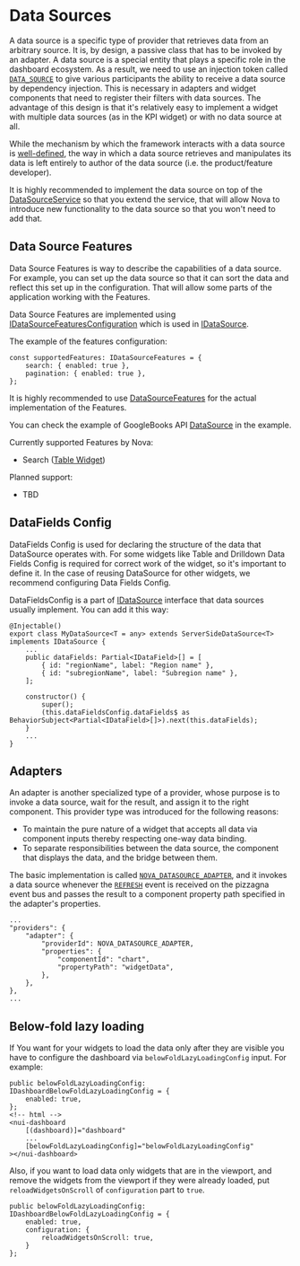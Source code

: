 # Data Sources

A data source is a specific type of provider that retrieves data from an arbitrary source. It is, by
design, a passive class that has to be invoked by an adapter. A data source is a special
entity that plays a specific role in the dashboard ecosystem. As a result, we need to use an
injection token called [`DATA_SOURCE`](../../miscellaneous/variables.html#DATA_SOURCE) to give various
participants the ability to receive a data source by dependency injection. This is necessary in adapters
and widget components that need to register their filters with data sources. The advantage of this design
is that it's relatively easy to implement a widget with multiple data sources (as in the KPI widget) or
with no data source at all.

While the mechanism by which the framework interacts with a data source is [well-defined](../../Interfaces/IDataSource.html), the way in which
a data source retrieves and manipulates its data is left entirely to author of the data source (i.e. the product/feature developer).

It is highly recommended to implement the data source on top of the [DataSourceService](https://ux.solarwinds.io/nova/docs/nova-bits/latest/sdk/api-docs-ng2/injectables/DataSourceService.html#source) so that you extend the service,
that will allow Nova to introduce new functionality to the data source so that you won't need to add that.

## Data Source Features
Data Source Features is way to describe the capabilities of a data source. For example, you can set up the data source
so that it can sort the data and reflect this set up in the configuration. That will allow some parts of the application working
with the Features.

Data Source Features are implemented using [IDataSourceFeaturesConfiguration](https://ux.solarwinds.io/nova/docs/nova-bits/latest/sdk/api-docs-ng2/interfaces/IDataSourceFeaturesConfiguration.html) which is used in [IDataSource](https://ux.solarwinds.io/nova/docs/bits/latest/sdk/api-docs-ng2/interfaces/IDataSource.html).

The example of the features configuration:
```
const supportedFeatures: IDataSourceFeatures = {
    search: { enabled: true },
    pagination: { enabled: true },
};
```

It is highly recommended to use [DataSourceFeatures](https://ux.solarwinds.io/nova/docs/nova-bits/latest/sdk/api-docs-ng2/classes/DataSourceFeatures.html) for the actual implementation of the Features.

You can check the example of GoogleBooks API [DataSource](../widget-types/table/table-with-search.html) in the example.


Currently supported Features by Nova:
- Search ([Table Widget](../widget-types/table/table-with-search.html))

Planned support:
- TBD

## DataFields Config

DataFields Config is used for declaring the structure of the data that DataSource operates with.
For some widgets like Table and Drilldown Data Fields Config is required for correct work of the widget,
so it's important to define it. In the case of reusing DataSource for other widgets, we recommend configuring
Data Fields Config.

DataFieldsConfig is a part of [IDataSource](https://ux.solarwinds.io/nova/docs/nova-bits/latest/sdk/api-docs-ng2/interfaces/IDataSource.html)
interface that data sources usually implement. You can add it this way:

<!--- TODO: Remove Partial in the vNext - NUI-5838 -->

```
@Injectable()
export class MyDataSource<T = any> extends ServerSideDataSource<T> implements IDataSource {
    ...
    public dataFields: Partial<IDataField>[] = [
        { id: "regionName", label: "Region name" },
        { id: "subregionName", label: "Subregion name" },
    ];

    constructor() {
        super();
        (this.dataFieldsConfig.dataFields$ as BehaviorSubject<Partial<IDataField>[]>).next(this.dataFields);
    }
    ...
}
```

## Adapters

An adapter is another specialized type of a provider, whose purpose is to invoke a data source, wait for
the result, and assign it to the right component. This provider type was introduced for the following
reasons:
- To maintain the pure nature of a widget that accepts all data via component inputs thereby respecting
one-way data binding.
- To separate responsibilities between the data source, the component that displays the data, and the
bridge between them.

The basic implementation is called
[`NOVA_DATASOURCE_ADAPTER`](../../miscellaneous/variables.html#NOVA_DATASOURCE_ADAPTER), and it invokes a
data source whenever the [`REFRESH`](../../miscellaneous/variables.html#REFRESH) event is received on the
pizzagna event bus and passes the result to a component property path specified in the adapter's properties.
```
...
"providers": {
    "adapter": {
        "providerId": NOVA_DATASOURCE_ADAPTER,
        "properties": {
            "componentId": "chart",
            "propertyPath": "widgetData",
        },
    },
},
...
```

## Below-fold lazy loading
If You want for your widgets to load the data only after they are visible you have to configure the dashboard
via `belowFoldLazyLoadingConfig` input. For example:
```
public belowFoldLazyLoadingConfig: IDashboardBelowFoldLazyLoadingConfig = {
    enabled: true,
};
<!-- html -->
<nui-dashboard
    [(dashboard)]="dashboard"
    ...
    [belowFoldLazyLoadingConfig]="belowFoldLazyLoadingConfig"
></nui-dashboard>
```

Also, if you want to load data only widgets that are in the viewport, and remove the widgets from the viewport
if they were already loaded, put `reloadWidgetsOnScroll` of `configuration` part to `true`.
```
public belowFoldLazyLoadingConfig: IDashboardBelowFoldLazyLoadingConfig = {
    enabled: true,
    configuration: {
        reloadWidgetsOnScroll: true,
    }
};
```
